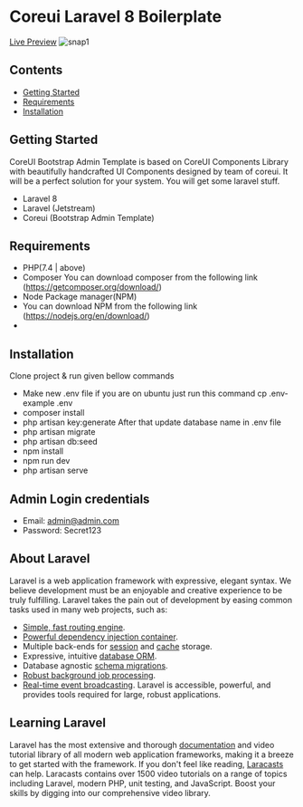 # Coreui Laravel 8 Boilerplate
[Live Preview]()
![snap1]()
## Contents
- [Getting Started](#getting-started)
- [Requirements](#requirements)
- [Installation](#installation)
## Getting Started
CoreUI Bootstrap Admin Template is based on CoreUI Components Library with beautifully handcrafted UI Components designed by team of coreui. It will be a perfect solution for your system. You will get some laravel stuff.
- Laravel 8 
- Laravel (Jetstream)
- Coreui (Bootstrap Admin Template)

## Requirements
- PHP(7.4 | above)
- Composer
    You can download composer from the following link (https://getcomposer.org/download/)
- Node Package manager(NPM)
-   You can download NPM from the following link (https://nodejs.org/en/download/)
- 
## Installation
Clone project & run given bellow commands
- Make new .env file if you are on ubuntu just run this command cp .env-example .env
- composer install
- php artisan key:generate
  After that update database name in .env file
- php artisan migrate
- php artisan db:seed
- npm install
- npm run dev
- php artisan serve

## Admin Login credentials
- Email: admin@admin.com
- Password: Secret123

## About Laravel
Laravel is a web application framework with expressive, elegant syntax. We believe development must be an enjoyable and creative experience to be truly fulfilling. Laravel takes the pain out of development by easing common tasks used in many web projects, such as:
- [Simple, fast routing engine](https://laravel.com/docs/routing).
- [Powerful dependency injection container](https://laravel.com/docs/container).
- Multiple back-ends for [session](https://laravel.com/docs/session) and [cache](https://laravel.com/docs/cache) storage.
- Expressive, intuitive [database ORM](https://laravel.com/docs/eloquent).
- Database agnostic [schema migrations](https://laravel.com/docs/migrations).
- [Robust background job processing](https://laravel.com/docs/queues).
- [Real-time event broadcasting](https://laravel.com/docs/broadcasting).
Laravel is accessible, powerful, and provides tools required for large, robust applications.
## Learning Laravel
Laravel has the most extensive and thorough [documentation](https://laravel.com/docs) and video tutorial library of all modern web application frameworks, making it a breeze to get started with the framework.
If you don't feel like reading, [Laracasts](https://laracasts.com) can help. Laracasts contains over 1500 video tutorials on a range of topics including Laravel, modern PHP, unit testing, and JavaScript. Boost your skills by digging into our comprehensive video library.
